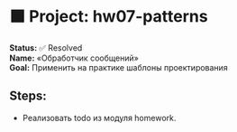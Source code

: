 <!DOCTYPE html>
<html lang="en">
<head>
    <meta charset="UTF-8">
</head>
<body>
<div class="main-content">
<h1>
    ⬛ Project: hw07-patterns
</h1>
    <div class="task">
        <b>Status:</b> ✅ Resolved
        <br><b>Name:</b> «Обработчик сообщений»
        <br><b>Goal:</b> Применить на практике шаблоны проектирования
        <h2>Steps:</h2>
        <ul>
            <li>
                Реализовать todo из модуля homework.
            </li>
        </ul>
    </div>
</div>
</body>
</html>